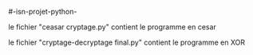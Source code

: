 #-isn-projet-python-

le fichier "ceasar cryptage.py" contient le programme en cesar

le fichier "cryptage-decryptage final.py" contient le programme en XOR
